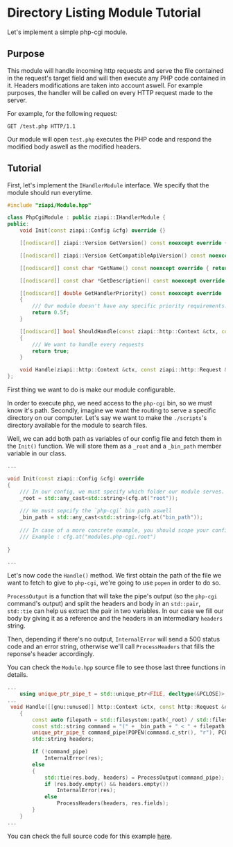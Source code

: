 # Directory Listing Module Tutorial

Let's implement a simple php-cgi module.

## Purpose

This module will handle incoming http requests and serve the file contained in the request's target field and will then execute any PHP code contained in it. Headers modifications are taken into account aswell.
For example purposes, the handler will be called on every HTTP request made to the server.

For example, for the following request:
```
GET /test.php HTTP/1.1
```

Our module will open `test.php` executes the PHP code and respond the modified body aswell as the modified headers.

## Tutorial

First, let's implement the `IHandlerModule` interface. We specify that the module should run everytime.

```c++
#include "ziapi/Module.hpp"

class PhpCgiModule : public ziapi::IHandlerModule {
public:
    void Init(const ziapi::Config &cfg) override {}

    [[nodiscard]] ziapi::Version GetVersion() const noexcept override { return {0, 1}; }

    [[nodiscard]] ziapi::Version GetCompatibleApiVersion() const noexcept override { return {1, 0}; }

    [[nodiscard]] const char *GetName() const noexcept override { return "PHP-CGI"; }

    [[nodiscard]] const char *GetDescription() const noexcept override { return "Executes PHP"; }

    [[nodiscard]] double GetHandlerPriority() const noexcept override
    {
        /// Our module doesn't have any specific priority requirements.
        return 0.5f;
    }

    [[nodiscard]] bool ShouldHandle(const ziapi::http::Context &ctx, const ziapi::http::Request &req) const override
    {
        /// We want to handle every requests
        return true;
    }

    void Handle(ziapi::http::Context &ctx, const ziapi::http::Request &req, ziapi::http::Response &res) override {}
};
```

First thing we want to do is make our module configurable. 

In order to execute php, we need access to the `php-cgi` bin, so we must know it's path.
Secondly, imagine we want the routing to serve a specific directory on our computer. Let's say we want to make the `./scripts`'s directory available for the module to search files.

Well, we can add both path as variables of our config file and fetch them in the `Init()` function. We will store them as a `_root` and a `_bin_path` member variable in our class.

```c++
...

void Init(const ziapi::Config &cfg) override
{
    /// In our config, we must specify which folder our module serves.
    _root = std::any_cast<std::string>(cfg.at("root"));
    
    /// We must sepcify the `php-cgi` bin path aswell
    _bin_path = std::any_cast<std::string>(cfg.at("bin_path"));
    
    /// In case of a more concrete example, you should scope your config keys
    /// Example : cfg.at("modules.php-cgi.root")
    
}

...
```

Let's now code the `Handle()` method. We first obtain the path of the file we want to fetch to give to `php-cgi`, we're going to use `popen` in order to do so.

`ProcessOutput` is a function that will take the pipe's output (so the `php-cgi` command's output) and split the headers and body in an `std::pair`, `std::tie` can help us extract the pair in two variables. In our case we fill our body by giving it as a reference and the headers in an intermediary `headers` string.

Then, depending if there's no output, `InternalError` will send a 500 status code and an error string, otherwise we'll call `ProcessHeaders` that fills the reponse's header accordingly.

You can check the `Module.hpp` source file to see those last three functions in details.


```c++
...
    using unique_ptr_pipe_t = std::unique_ptr<FILE, decltype(&PCLOSE)>;
...
 void Handle([[gnu::unused]] http::Context &ctx, const http::Request &req, http::Response &res)
    {
        const auto filepath = std::filesystem::path(_root) / std::filesystem::path(req.target);
        const std::string command = "(" + _bin_path + " < " + filepath.string() + ") 2> /dev/null";
        unique_ptr_pipe_t command_pipe(POPEN(command.c_str(), "r"), PCLOSE);
        std::string headers;

        if (!command_pipe)
            InternalError(res);
        else
        {
            std::tie(res.body, headers) = ProcessOutput(command_pipe);
            if (res.body.empty() && headers.empty())
                InternalError(res);
            else
                ProcessHeaders(headers, res.fields);
        }
    }
...
```

You can check the full source code for this example [here](/examples/modules/php-cgi/PhpCgiModule.hpp).
